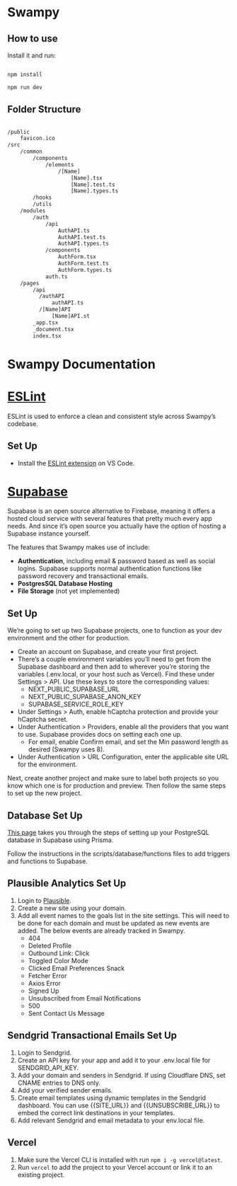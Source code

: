 # Swampy

## How to use

Install it and run:

```sh

npm install

npm run dev

```

## Folder Structure

```sh

/public
    favicon.ico
/src
    /common
        /components
            /elements
                /[Name]
                    [Name].tsx
                    [Name].test.ts
                    [Name].types.ts
        /hooks
        /utils
    /modules
        /auth
            /api
                AuthAPI.ts
                AuthAPI.test.ts
                AuthAPI.types.ts
            /components
                AuthForm.tsx
                AuthForm.test.ts
                AuthForm.types.ts
            auth.ts
    /pages
        /api
          /authAPI
              authAPI.ts
          /[Name]API
              [Name]API.st
        _app.tsx
        _document.tsx
        index.tsx

```

# Swampy Documentation

# [ESLint](https://eslint.org/)

ESLint is used to enforce a clean and consistent style across Swampy’s codebase. 

## Set Up

- Install the [ESLint extension](https://marketplace.visualstudio.com/items?itemName=dbaeumer.vscode-eslint) on VS Code.

# [Supabase](https://supabase.com/)

Supabase is an open source alternative to Firebase, meaning it offers a hosted cloud service with several features that pretty much every app needs. And since it’s open source you actually have the option of hosting a Supabase instance yourself.

The features that Swampy makes use of include:

- **Authentication**, including email & password based as well as social logins. Supabase supports normal authentication functions like password recovery and transactional emails.
- **PostgresSQL Database Hosting**
- **************************File Storage************************** (not yet implemented)

## Set Up

We’re going to set up two Supabase projects, one to function as your dev environment and the other for production. 

- Create an account on Supabase, and create your first project.
- There’s a couple environment variables you’ll need to get from the Supabase dashboard and then add to wherever you’re storing the variables (.env.local, or your host such as Vercel). Find these under Settings > API. Use these keys to store the corresponding values:
    - NEXT_PUBLIC_SUPABASE_URL
    - NEXT_PUBLIC_SUPABASE_ANON_KEY
    - SUPABASE_SERVICE_ROLE_KEY
- Under Settings > Auth, enable hCaptcha protection and provide your hCaptcha secret.
- Under Authentication > Providers, enable all the providers that you want to use. Supabase provides docs on setting each one up.
    - For email, enable Confirm email, and set the Min password length as desired (Swampy uses 8).
- Under Authentication > URL Configuration, enter the applicable site URL for the environment.

Next, create another project and make sure to label both projects so you know which one is for production and preview. Then follow the same steps to set up the new project.

## Database Set Up

[This page](https://supabase.com/docs/guides/integrations/prisma) takes you through the steps of setting up your PostgreSQL database in Supabase using Prisma.

Follow the instructions in the scripts/database/functions files to add triggers and functions to Supabase.

## Plausible Analytics Set Up

1. Login to [Plausible](https://plausible.io/sites).
2. Create a new site using your domain.
3. Add all event names to the goals list in the site settings. This will need to be done for each domain and must be updated as new events are added. The below events are already tracked in Swampy.
    - 404
    - Deleted Profile
    - Outbound Link: Click
    - Toggled Color Mode
    - Clicked Email Preferences Snack
    - Fetcher Error
    - Axios Error
    - Signed Up
    - Unsubscribed from Email Notifications
    - 500
    - Sent Contact Us Message

## Sendgrid Transactional Emails Set Up

1. Login to Sendgrid.
2. Create an API key for your app and add it to your .env.local file for SENDGRID_API_KEY.
3. Add your domain and senders in Sendgrid. If using Cloudflare DNS, set CNAME entries to DNS only.
4. Add your verified sender emails.
5. Create email templates using dynamic templates in the Sendgrid dashboard. You can use {{SITE_URL}} and {{UNSUBSCRIBE_URL}} to embed the correct link destinations in your templates.
6. Add relevant Sendgrid and email metadata to your env.local file.

## Vercel

1. Make sure the Vercel CLI is installed with run `npm i -g vercel@latest`.
2. Run `vercel` to add the project to your Vercel account or link it to an existing project.